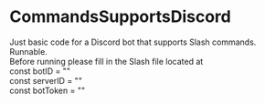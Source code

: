 # CommandsSupportsDiscord
Just basic code for a Discord bot that supports Slash commands.  
Runnable.  
Before running please fill in the Slash file located at  
const botID = ""  
const serverID = ""  
const botToken = ""  
